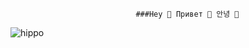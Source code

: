                                 ###Hey 👋 Привет 👋 안녕 👋



![hippo](https://i.pinimg.com/originals/92/9c/a8/929ca8b51b2a0e3df8887bec41baa334.gif)
<!--
**jecraftx/jecraftx** is a ✨ _special_ ✨ repository because its `README.md` (this file) appears on your GitHub profile.

Here are some ideas to get you started:

- 🔭 I’m currently working on 
- 🌱 I’m currently learning ...
- 👯 I’m looking to collaborate on ...
- 🤔 I’m looking for help with ...
- 💬 Ask me about ...
- 📫 How to reach me: ...
- 😄 Pronouns: ...
- ⚡ Fun fact: ...
-->
